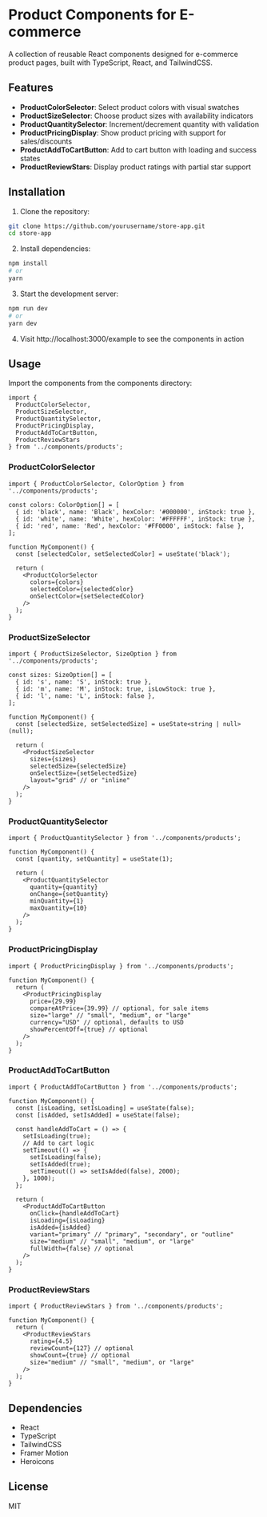 # Product Components for E-commerce

A collection of reusable React components designed for e-commerce product pages, built with TypeScript, React, and TailwindCSS.

## Features

- **ProductColorSelector**: Select product colors with visual swatches
- **ProductSizeSelector**: Choose product sizes with availability indicators
- **ProductQuantitySelector**: Increment/decrement quantity with validation
- **ProductPricingDisplay**: Show product pricing with support for sales/discounts
- **ProductAddToCartButton**: Add to cart button with loading and success states
- **ProductReviewStars**: Display product ratings with partial star support

## Installation

1. Clone the repository:
```bash
git clone https://github.com/yourusername/store-app.git
cd store-app
```

2. Install dependencies:
```bash
npm install
# or
yarn
```

3. Start the development server:
```bash
npm run dev
# or
yarn dev
```

4. Visit http://localhost:3000/example to see the components in action

## Usage

Import the components from the components directory:

```tsx
import {
  ProductColorSelector,
  ProductSizeSelector,
  ProductQuantitySelector,
  ProductPricingDisplay,
  ProductAddToCartButton,
  ProductReviewStars
} from '../components/products';
```

### ProductColorSelector

```tsx
import { ProductColorSelector, ColorOption } from '../components/products';

const colors: ColorOption[] = [
  { id: 'black', name: 'Black', hexColor: '#000000', inStock: true },
  { id: 'white', name: 'White', hexColor: '#FFFFFF', inStock: true },
  { id: 'red', name: 'Red', hexColor: '#FF0000', inStock: false },
];

function MyComponent() {
  const [selectedColor, setSelectedColor] = useState('black');
  
  return (
    <ProductColorSelector
      colors={colors}
      selectedColor={selectedColor}
      onSelectColor={setSelectedColor}
    />
  );
}
```

### ProductSizeSelector

```tsx
import { ProductSizeSelector, SizeOption } from '../components/products';

const sizes: SizeOption[] = [
  { id: 's', name: 'S', inStock: true },
  { id: 'm', name: 'M', inStock: true, isLowStock: true },
  { id: 'l', name: 'L', inStock: false },
];

function MyComponent() {
  const [selectedSize, setSelectedSize] = useState<string | null>(null);
  
  return (
    <ProductSizeSelector
      sizes={sizes}
      selectedSize={selectedSize}
      onSelectSize={setSelectedSize}
      layout="grid" // or "inline"
    />
  );
}
```

### ProductQuantitySelector

```tsx
import { ProductQuantitySelector } from '../components/products';

function MyComponent() {
  const [quantity, setQuantity] = useState(1);
  
  return (
    <ProductQuantitySelector
      quantity={quantity}
      onChange={setQuantity}
      minQuantity={1}
      maxQuantity={10}
    />
  );
}
```

### ProductPricingDisplay

```tsx
import { ProductPricingDisplay } from '../components/products';

function MyComponent() {
  return (
    <ProductPricingDisplay
      price={29.99}
      compareAtPrice={39.99} // optional, for sale items
      size="large" // "small", "medium", or "large"
      currency="USD" // optional, defaults to USD
      showPercentOff={true} // optional
    />
  );
}
```

### ProductAddToCartButton

```tsx
import { ProductAddToCartButton } from '../components/products';

function MyComponent() {
  const [isLoading, setIsLoading] = useState(false);
  const [isAdded, setIsAdded] = useState(false);
  
  const handleAddToCart = () => {
    setIsLoading(true);
    // Add to cart logic
    setTimeout(() => {
      setIsLoading(false);
      setIsAdded(true);
      setTimeout(() => setIsAdded(false), 2000);
    }, 1000);
  };
  
  return (
    <ProductAddToCartButton
      onClick={handleAddToCart}
      isLoading={isLoading}
      isAdded={isAdded}
      variant="primary" // "primary", "secondary", or "outline"
      size="medium" // "small", "medium", or "large"
      fullWidth={false} // optional
    />
  );
}
```

### ProductReviewStars

```tsx
import { ProductReviewStars } from '../components/products';

function MyComponent() {
  return (
    <ProductReviewStars
      rating={4.5}
      reviewCount={127} // optional
      showCount={true} // optional
      size="medium" // "small", "medium", or "large"
    />
  );
}
```

## Dependencies

- React
- TypeScript
- TailwindCSS
- Framer Motion
- Heroicons

## License

MIT
